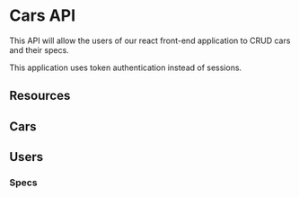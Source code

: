# Cars API 

This API will allow the users of our react front-end application to CRUD cars and their specs. 

This application uses token authentication instead of sessions. 

## Resources

## Cars 

## Users

### Specs